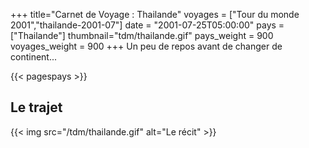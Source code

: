 +++
title="Carnet de Voyage : Thailande"
voyages = ["Tour du monde 2001","thailande-2001-07"]
date = "2001-07-25T05:00:00"
pays = ["Thailande"]
thumbnail="tdm/thailande.gif"
pays_weight = 900
voyages_weight = 900
+++
Un peu de repos avant de changer de continent...

{{< pagespays >}}
## Le trajet
{{< img src="/tdm/thailande.gif" alt="Le récit" >}}